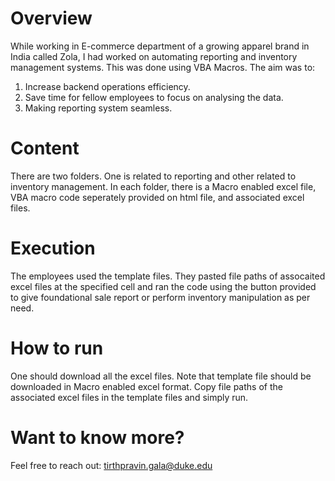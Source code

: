 # Overview
While working in E-commerce department of a growing apparel brand in India called Zola, I had worked on automating reporting and inventory management systems. This was done using VBA Macros. The aim was to:
1. Increase backend operations efficiency.
2. Save time for fellow employees to focus on analysing the data.
3. Making reporting system seamless.

# Content
There are two folders. One is related to reporting and other related to inventory management. In each folder, there is a Macro enabled excel file, VBA macro code seperately provided on html file, and associated  excel files. 

# Execution
The employees used the template files. They pasted file paths of assocaited excel files at the specified cell and ran the code using the button provided to give foundational sale report or perform inventory manipulation as per need.

# How to run
One should download all the excel files. Note that template file should be downloaded in Macro enabled excel format. Copy file paths of the associated excel files in the template files and simply run.

# Want to know more?
Feel free to reach out: tirthpravin.gala@duke.edu
